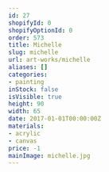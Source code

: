 ```yaml
---
id: 27
shopifyId: 0
shopifyOptionId: 0
order: 573
title: Michelle
slug: michelle
url: art-works/michelle
aliases: []
categories:
- painting
inStock: false
isVisible: true
height: 90
width: 65
date: 2017-01-01T00:00:00Z
materials:
- acrylic
- canvas
price: -1
mainImage: michelle.jpg
---
```

